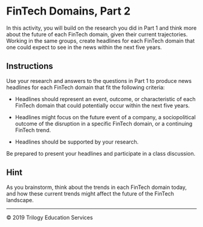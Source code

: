 # FinTech Domains, Part 2

In this activity, you will build on the research you did in Part 1 and think more about the future of each FinTech domain, given their current trajectories. Working in the same groups, create headlines for each FinTech domain that one could expect to see in the news within the next five years. 

## Instructions

Use your research and answers to the questions in Part 1 to produce news headlines for each FinTech domain that fit the following criteria:

* Headlines should represent an event, outcome, or characteristic of each FinTech domain that could potentially occur within the next five years.

* Headlines might focus on the future event of a company, a sociopolitical outcome of the disruption in a specific FinTech domain, or a continuing FinTech trend.

* Headlines should be supported by your research. 

Be prepared to present your headlines and participate in a class discussion.

## Hint

As you brainstorm, think about the trends in each FinTech domain today, and how these current trends might affect the future of the FinTech landscape.

---

© 2019 Trilogy Education Services
